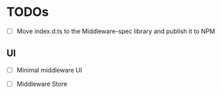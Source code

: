 # TODOs

- [ ] Move index.d.ts to the Middleware-spec library and publish it to NPM

## UI

- [ ] Minimal middleware UI

- [ ] Middleware Store
